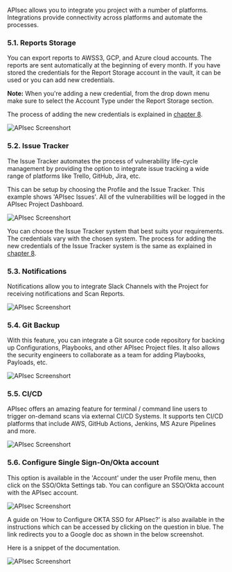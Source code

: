 APIsec allows you to integrate you project with a number of platforms.  Integrations provide connectivity across platforms and automate the processes. 

### **5.1. Reports Storage**
You can export reports to AWSS3, GCP, and Azure cloud accounts.  The reports are sent automatically at the beginning of every month.  If you have stored the credentials for the Report Storage account in the vault, it can be used or you can add new credentials.

**Note:**  When you're adding a new credential, from the drop down menu make sure to select the Account Type under the Report Storage section.

The process of adding the new credentials is explained in <a href="https://apisec-inc.github.io/documentation/Vault/">chapter 8</a>. 

<img alt="APIsec Screenshort" src="https://user-images.githubusercontent.com/75529175/168322387-9309887a-5b8f-4df0-9241-fd71bbe0f666.png" />

### **5.2. Issue Tracker**
The Issue Tracker automates the process of vulnerability life-cycle management by providing the option to integrate issue tracking a wide range of platforms like Trello, GitHub, Jira, etc.

This can be setup by choosing the Profile and the Issue Tracker.  This example shows 'APIsec Issues'.  All of the vulnerabilities will be logged in the APIsec Project Dashboard. 

<img alt="APIsec Screenshort" src="https://user-images.githubusercontent.com/75529175/168322396-cb3d863e-f920-4113-b1d9-2f0bab92c71c.png" />

You can choose the Issue Tracker system that best suits your requirements.  The credentials vary with the chosen system.  The process for adding the new credentials of the Issue Tracker system is the same as explained in <a href="https://apisec-inc.github.io/documentation/Vault/">chapter 8</a>.

### **5.3. Notifications**
Notifications allow you to integrate Slack Channels with the Project for receiving notifications and Scan Reports. 

<img alt="APIsec Screenshort" src="https://user-images.githubusercontent.com/75529175/168322407-4b47066a-992b-4985-a88c-38a14359a654.png" />

### **5.4. Git Backup**
With this feature, you can integrate a Git source code repository for backing up Configurations, Playbooks, and other APIsec Project files.  It also allows the security engineers to collaborate as a team for adding Playbooks, Payloads, etc. 

<img alt="APIsec Screenshort" src="https://user-images.githubusercontent.com/75529175/168322418-f6ab37d5-4eaa-48be-8411-855b3b233ad2.png" />

### **5.5. CI/CD**
APIsec offers an amazing feature for terminal / command line users to trigger on-demand scans via external CI/CD Systems.  It supports ten CI/CD platforms that include AWS, GitHub Actions, Jenkins, MS Azure Pipelines and more. 

<img alt="APIsec Screenshort" src="https://user-images.githubusercontent.com/75529175/168322423-aa08bb33-0362-4c67-82d3-b74282bfe944.png" />

### **5.6. Configure Single Sign-On/Okta account** 
This option is available in the 'Account' under the user Profile menu, then click on the SSO/Okta Settings tab.  You can configure an SSO/Okta account with the APIsec account.

<img alt="APIsec Screenshort" src="https://user-images.githubusercontent.com/75529175/168322601-3c5a9deb-23b8-4dfa-af92-b4a878249ec2.png" />

A guide on 'How to Configure OKTA SSO for APIsec?' is also available in the instructions which can be accessed by clicking on the question in blue.  The link redirects you to a Google doc as shown in the below screenshot.

Here is a snippet of the documentation.

<img alt="APIsec Screenshort" src="https://user-images.githubusercontent.com/75529175/168322647-fb5dbc74-9278-485f-a4c8-d6249dbd9635.png" />
